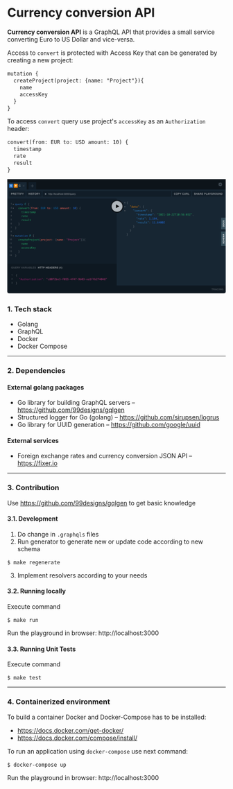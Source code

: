 # Currency conversion API

**Currency conversion API** is a GraphQL API that provides a small service converting Euro to US Dollar and vice-versa.

Access to `convert` is protected with Access Key that can be generated by creating a new project:
```
mutation {
  createProject(project: {name: "Project"}){
    name
    accessKey
  }
}
```

To access `convert` query use project's `accessKey` as an `Authorization` header:
```
convert(from: EUR to: USD amount: 10) {
  timestamp
  rate
  result
}
```

![Example](screenshot.png "Example")

### 1. Tech stack

* Golang
* GraphQL
* Docker
* Docker Compose
___

### 2. Dependencies

#### External golang packages
* Go library for building GraphQL servers – https://github.com/99designs/gqlgen
* Structured logger for Go (golang) – https://github.com/sirupsen/logrus
* Go library for UUID generation – https://github.com/google/uuid
#### External services
* Foreign exchange rates and currency conversion JSON API – https://fixer.io
___
### 3. Contribution

Use https://github.com/99designs/gqlgen to get basic knowledge

#### 3.1. Development
1. Do change in `.graphqls` files
2. Run generator to generate new or update code according to new schema
```
$ make regenerate
```
3. Implement resolvers according to your needs

#### 3.2. Running locally
Execute command
```
$ make run
```

Run the playground in browser: http://localhost:3000

#### 3.3. Running Unit Tests
Execute command
```
$ make test
```
___
### 4. Containerized environment

To build a container Docker and Docker-Compose has to be installed:  
* https://docs.docker.com/get-docker/
* https://docs.docker.com/compose/install/

To run an application using `docker-compose` use next command:
```
$ docker-compose up
```
Run the playground in browser: http://localhost:3000
